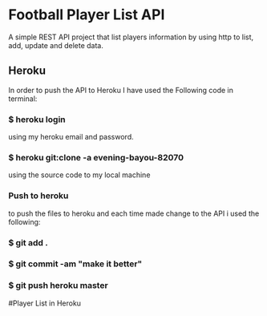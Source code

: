 # Football Player List API
A simple REST API project that list players information by using http to list, add,
update and delete data.

## Heroku
In order to push the API to Heroku I have used the Following code in terminal:

### $ heroku login 
using my heroku email and password.
### $ heroku git:clone -a evening-bayou-82070
using the source code to my local machine
### Push to heroku
to push the files to heroku and each time made change to the API i used the following:
### $ git add .
### $ git commit -am "make it better"
### $ git push heroku master

#Player List in Heroku


